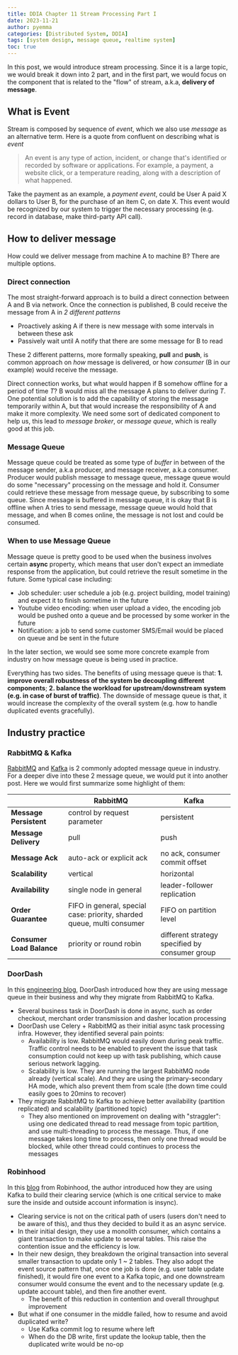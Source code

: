 ```yaml
---
title: DDIA Chapter 11 Stream Processing Part I
date: 2023-11-21
author: pyemma
categories: [Distributed System, DDIA]
tags: [system design, message queue, realtime system]
toc: true
---
```

In this post, we would introduce stream processing. Since it is a large topic, we would break it down into 2 part, and in the first part, we would focus on the component that is related to the "flow" of stream, a.k.a, **delivery of message**.

## What is Event

Stream is composed by sequence of *event*, which we also use *message* as an alternative term. Here is a quote from confluent on describing what is *event*

> An event is any type of action, incident, or change that's identified or recorded by software or applications. For example, a payment, a website click, or a temperature reading, along with a description of what happened.

Take the payment as an example, a *payment event*, could be User A paid X dollars to User B, for the purchase of an item C, on date X. This event would be recognized by our system to trigger the necessary processing (e.g. record in database, make third-party API call).

## How to deliver message

How could we deliver message from machine A to machine B? There are multiple options.

### Direct connection

The most straight-forward approach is to build a direct connection between A and B via network. Once the connection is published, B could receive the message from A in *2 different patterns*

- Proactively asking A if there is new message with some intervals in between these ask
- Passively wait until A notify that there are some message for B to read

These 2 different patterns, more formally speaking, **pull** and **push**, is common approach on *how* message is delivered, or how *consumer* (B in our example) would receive the message.

Direct connection works, but what would happen if B somehow offline for a period of time $T$? B would miss all the message A plans to deliver during $T$. One potential solution is to add the capability of storing the message temporarily within A, but that would increase the responsibility of A and make it more complexity. We need some sort of dedicated component to help us, this lead to *message broker*, or *message queue*, which is really good at this job.

### Message Queue

Message queue could be treated as some type of *buffer* in between of the message sender, a.k.a producer, and message receiver, a.k.a consumer. Producer would publish message to message queue, message queue would do some "necessary" processing on the message and hold it. Consumer could retrieve these message from message queue, by subscribing to some queue. Since message is buffered in message queue, it is okay that B is offline when A tries to send message, message queue would hold that message, and when B comes online, the message is not lost and could be consumed.

### When to use Message Queue

Message queue is pretty good to be used when the business involves certain **async** property, which means that user don't expect an immediate response from the application, but could retrieve the result sometime in the future. Some typical case including:

- Job scheduler: user schedule a job (e.g. project building, model training) and expect it to finish sometime in the future
- Youtube video encoding: when user upload a video, the encoding job would be pushed onto a queue and be processed by some worker in the future
- Notification: a job to send some customer SMS/Email would be placed on queue and be sent in the future

In the later section, we would see some more concrete example from industry on how message queue is being used in practice.

Everything has two sides. The benefits of using message queue is that: **1. improve overall robustness of the system be decoupling different components**; **2. balance the workload for upstream/downstream system (e.g. in case of burst of traffic)**. The downside of message queue is that, it would increase the complexity of the overall system (e.g. how to handle duplicated events gracefully).

## Industry practice

### RabbitMQ & Kafka

[RabbitMQ](https://www.rabbitmq.com/) and [Kafka](https://kafka.apache.org/) is 2 commonly adopted message queue in industry. For a deeper dive into these 2 message queue, we would put it into another post. Here we would first summarize some highlight of them:

|   | RabbitMQ | Kafka |
|---|----------|-------|
| **Message Persistent** | control by request parameter | persistent |
| **Message Delivery** | pull | push |
| **Message Ack** | auto-ack or explicit ack | no ack, consumer commit offset |
| **Scalability** | vertical | horizontal |
| **Availability** | single node in general | leader-follower replication |
| **Order Guarantee** | FIFO in general, special case: priority, sharded queue, multi consumer | FIFO on partition level |
| **Consumer Load Balance** | priority or round robin | different strategy specified by consumer group |

### DoorDash

In this [engineering blog](https://doordash.engineering/2020/09/03/eliminating-task-processing-outages-with-kafka/), DoorDash introduced how they are using message queue in their business and why they migrate from RabbitMQ to Kafka.

- Several business task in DoorDash is done in async, such as order checkout, merchant order transmission and dasher location processing
- DoorDash use Celery + RabbitMQ as their initial async task processing infra. However, they identified several pain points:
  - Availability is low. RabbitMQ would easily down during peak traffic. Traffic control needs to be enabled to prevent the issue that task consumption could not keep up with task publishing, which cause serious network lagging.
  - Scalability is low. They are running the largest RabbitMQ node already (vertical scale). And they are using the primary-secondary HA mode, which also prevent them from scale (the down time could easily goes to 20mins to recover)
- They migrate RabbitMQ to Kafka to achieve better availability (partition replicated) and scalability (partitioned topic)
  - They also mentioned on improvement on dealing with "straggler": using one dedicated thread to read message from topic partition, and use multi-threading to process the message. Thus, if one message takes long time to process, then only one thread would be blocked, while other thread could continues to process the messages

### Robinhood

In this [blog](https://newsroom.aboutrobinhood.com/part-i-scaling-robinhood-clearing-accounting/) from Robinhood, the author introduced how they are using Kafka to build their clearing service (which is one critical service to make sure the inside and outside account information is insync).

- Clearing service is not on the critical path of users (users don't need to be aware of this), and thus they decided to build it as an async service.
- In their initial design, they use a monolith consumer, which contains a giant transaction to make update to several tables. This raise the contention issue and the efficiency is low.
- In their new design, they breakdown the original transaction into several smaller transaction to update only 1 ~ 2 tables. They also adopt the event source pattern that, once one job is done (e.g. user table update finished), it would fire one event to a Kafka topic, and one downstream consumer would consume the event and to the necessary update (e.g. update account table), and then fire another event.
  - The benefit of this reduction in contention and overall throughput improvement
- But what if one consumer in the middle failed, how to resume and avoid duplicated write?
  - Use Kafka commit log to resume where left
  - When do the DB write, first update the lookup table, then the duplicated write would be no-op
